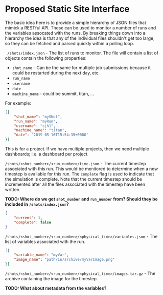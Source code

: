 # Proposed Static Site Interface
The basic idea here is to provide a simple hierarchy of JSON files that mimick a RESTful API. These can be used to monitor a number of runs and the variables assocated with the runs. By breaking things down into a hierarchy the idea is that any of the individual files shouldn't get too large, so they can be fetched and parsed quickly within a polling loop.

` /shots/index.json` - The list of runs to monitor. The file will contain a list of objects contain the following properties:

- `shot_name` - Can be the same for multiple job submissions because it could be restarted during the next day, etc.
- `run_name`
- `username`
- `date`
- `machine_name` - could be summit, titan, …

For example:

```json
[{
    "shot_name": "myShot",
    "run_name": "myRun",
    "username": "cjh1",
    "machine_name": "titan",
    "date": "2019-05-16T15:54:35+0000"
}]
```

This is for a project. If we have multiple projects, then we need multiple dashboards; i.e. a dashboard per project.


`/shots/<shot_number>/<run_number>/time.json` - The current timestep associated with this run. This would be monitored to determine when a new timestep is available for this run. The `complete` flag is used to indicate that the simulation is complete. Note that the current timestep should be incremented after all the files associated with the timestep have been written.

**TODO: Where do we get `shot_number` and `run_number` from? Should they be included in `/shots/index.json`?**

```json
{
    "current": 1,
    "complete": false
}
```

`/shots/<shot_number>/<run_number>/<physical_time>/variables.json` - The list of variables associated with the run.

```json
[{
    "variable_name": "myVar",
    "image_name": "path/in/archive/myVarImage.png"
}]
```

`/shots/<shot_number>/<run_number>/<physical_time>/images.tar.gz` - The archive containing the image for the timestep.


**TODO: What about metadata from the variables?**
